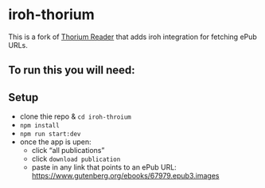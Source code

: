 # iroh-thorium

This is a fork of [Thorium Reader](https://github.com/) that adds iroh integration for fetching ePub URLs.

To run this you will need:
- 

## Setup
- clone thie repo & `cd iroh-throium`
- `npm install`
- `npm run start:dev`
- once the app is upen:
    - click “all publications”
    - click `download publication`
    - paste in any link that points to an ePub URL: https://www.gutenberg.org/ebooks/67979.epub3.images

